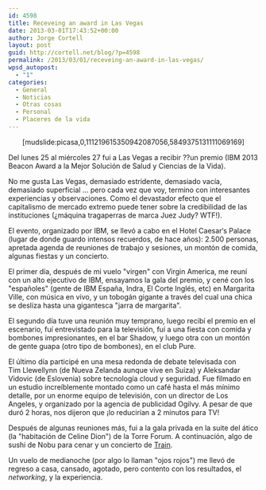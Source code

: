 ```yaml
---
id: 4598
title: Receveing an award in Las Vegas
date: 2013-03-01T17:43:52+00:00
author: Jorge Cortell
layout: post
guid: http://cortell.net/blog/?p=4598
permalink: /2013/03/01/receveing-an-award-in-las-vegas/
wpsd_autopost:
  - "1"
categories:
  - General
  - Noticias
  - Otras cosas
  - Personal
  - Placeres de la vida
---
```

<p style="text-align: center">
  [mudslide:picasa,0,111219615350942087056,5849375131111069169]
</p>

Del lunes 25 al miércoles 27 fui a Las Vegas a recibir ??un premio (IBM 2013 Beacon Award a la Mejor Solución de Salud y Ciencias de la Vida).

No me gusta Las Vegas, demasiado estridente, demasiado vacía, demasiado superficial ... pero cada vez que voy, termino con interesantes experiencias y observaciones. Como el devastador efecto que el capitalismo de mercado extremo puede tener sobre la credibilidad de las instituciones (¿máquina tragaperras de marca Juez Judy? WTF!).

El evento, organizado por IBM, se llevó a cabo en el Hotel Caesar‘s Palace (lugar de donde guardo intensos recuerdos, de hace años): 2.500 personas, apretada agenda de reuniones de trabajo y sesiones, un montón de comida, algunas fiestas y un concierto.

El primer día, después de mi vuelo "virgen" con Virgin America, me reuní con un alto ejecutivo de IBM, ensayamos la gala del premio, y cené con los "españoles" (gente de IBM España, Indra, El Corte Inglés, etc) en Margarita Ville, con música en vivo, y un tobogán gigante a través del cual una chica se desliza hasta una gigantesca "jarra de margarita".

El segundo día tuve una reunión muy temprano, luego recibí el premio en el escenario, fuí entrevistado para la televisión, fuí a una fiesta con comida y bombones impresionantes, en el bar Shadow, y luego otra con un montón de gente guapa (otro tipo de bombones), en el club Pure.

El último día participé en una mesa redonda de debate televisada con Tim Llewellynn (de Nueva Zelanda aunque vive en Suiza) y Aleksandar Vidovic (de Eslovenia) sobre tecnología cloud y seguridad. Fue filmado en un estudio increíblemente montado como un café hasta el más mínimo detalle, por un enorme equipo de televisión, con un director de Los Angeles, y organizado por la agencia de publicidad Ogilvy. A pesar de que duró 2 horas, nos dijeron que ¡lo reducirían a 2 minutos para TV!

Después de algunas reuniones más, fui a la gala privada en la suite del ático (la "habitación de Celine Dion") de la Torre Forum. A continuación, algo de sushi de Nobu para cenar y un concierto de <a title="http://www.trainline.com/" href="http://www.trainline.com/" target="_blank">Train</a>.

Un vuelo de medianoche (por algo lo llaman "ojos rojos") me llevó de regreso a casa, cansado, agotado, pero contento con los resultados, el _networking_, y la experiencia.